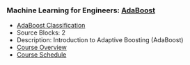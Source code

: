 ### Machine Learning for Engineers: [AdaBoost](https://www.apmonitor.com/pds/index.php/Main/AdaBoost)
- [AdaBoost Classification](https://www.apmonitor.com/pds/index.php/Main/AdaBoost)
 - Source Blocks: 2
 - Description: Introduction to Adaptive Boosting (AdaBoost)
- [Course Overview](https://apmonitor.com/pds)
- [Course Schedule](https://apmonitor.com/pds/index.php/Main/CourseSchedule)
